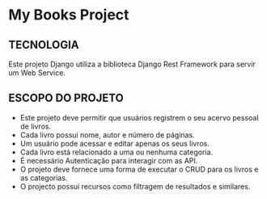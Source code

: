 # My Books Project


##  TECNOLOGIA

Este projeto Django utiliza a biblioteca Django Rest Framework para
servir um Web Service.

## ESCOPO DO PROJETO


  - Este projeto deve permitir que usuários registrem o seu acervo pessoal de livros. 
  - Cada livro possui nome, autor e número de páginas.
  - Um usuário pode acessar e editar apenas os seus livros.
  - Cada livro está relacionado a uma ou nenhuma categoria.
  - É necessário Autenticação para interagir com as API.
  - O projeto deve fornece uma forma de executar o CRUD para os livros e as categorias. 
  - O projecto possui recursos como filtragem de resultados e similares.
